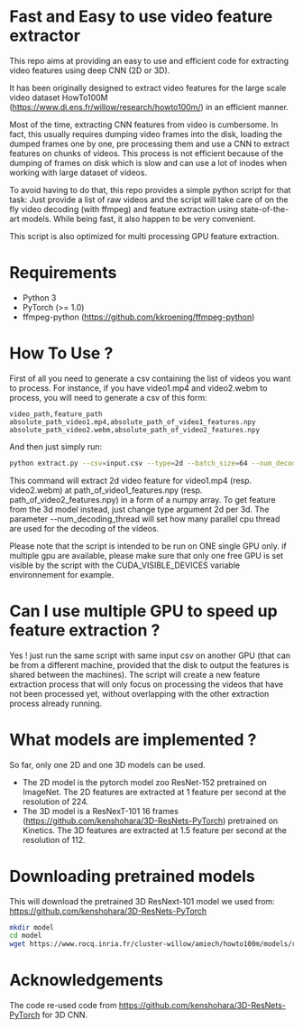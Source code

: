 # Fast and Easy to use video feature extractor

This repo aims at providing an easy to use and efficient code for extracting
video features using deep CNN (2D or 3D).

It has been originally designed to extract video features for the large scale video dataset HowTo100M (https://www.di.ens.fr/willow/research/howto100m/) in an efficient manner.


Most of the time, extracting CNN features from video is cumbersome.
In fact, this usually requires dumping video frames into the disk, loading the dumped frames one
by one, pre processing them and use a CNN to extract features on chunks of videos.
This process is not efficient because of the dumping of frames on disk which is
slow and can use a lot of inodes when working with large dataset of videos.

To avoid having to do that, this repo provides a simple python script for that task: Just provide a list of raw videos and the script will take care of on the fly video decoding (with ffmpeg) and feature extraction using state-of-the-art models. While being fast, it also happen to be very convenient.

This script is also optimized for multi processing GPU feature extraction.


# Requirements
- Python 3
- PyTorch (>= 1.0)
- ffmpeg-python (https://github.com/kkroening/ffmpeg-python)

# How To Use ?

First of all you need to generate a csv containing the list of videos you
want to process. For instance, if you have video1.mp4 and video2.webm to process,
you will need to generate a csv of this form:

```
video_path,feature_path
absolute_path_video1.mp4,absolute_path_of_video1_features.npy
absolute_path_video2.webm,absolute_path_of_video2_features.npy
```

And then just simply run:

```sh
python extract.py --csv=input.csv --type=2d --batch_size=64 --num_decoding_thread=4
```
This command will extract 2d video feature for video1.mp4 (resp. video2.webm) at path_of_video1_features.npy (resp. path_of_video2_features.npy) in
a form of a numpy array.
To get feature from the 3d model instead, just change type argument 2d per 3d.
The parameter --num_decoding_thread will set how many parallel cpu thread are used for the decoding of the videos.

Please note that the script is intended to be run on ONE single GPU only.
if multiple gpu are available, please make sure that only one free GPU is set visible
by the script with the CUDA_VISIBLE_DEVICES variable environnement for example.

# Can I use multiple GPU to speed up feature extraction ?

Yes ! just run the same script with same input csv on another GPU (that can be from a different machine, provided that the disk to output the features is shared between the machines). The script will create a new feature extraction process that will only focus on processing the videos that have not been processed yet, without overlapping with the other extraction process already running.

# What models are implemented ?
So far, only one 2D and one 3D models can be used.

- The 2D model is the pytorch model zoo ResNet-152 pretrained on ImageNet. The 2D features are extracted at 1 feature per second at the resolution of 224.
- The 3D model is a ResNexT-101 16 frames (https://github.com/kenshohara/3D-ResNets-PyTorch) pretrained on Kinetics. The 3D features are extracted at 1.5 feature per second at the resolution of 112.

# Downloading pretrained models
This will download the pretrained 3D ResNext-101 model we used from: https://github.com/kenshohara/3D-ResNets-PyTorch 

```sh
mkdir model
cd model
wget https://www.rocq.inria.fr/cluster-willow/amiech/howto100m/models/resnext101.pth
```



# Acknowledgements
The code re-used code from https://github.com/kenshohara/3D-ResNets-PyTorch
for 3D CNN.

